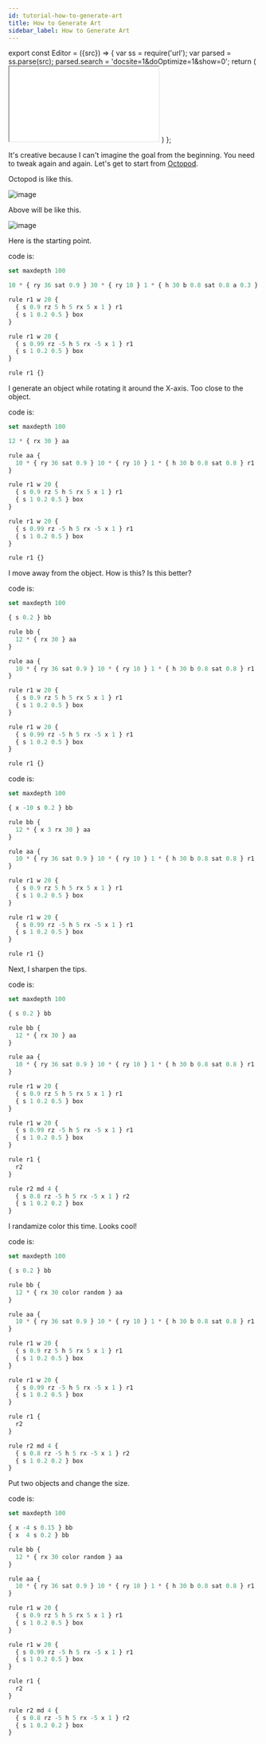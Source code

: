 ```yaml
---
id: tutorial-how-to-generate-art
title: How to Generate Art
sidebar_label: How to Generate Art
---
```


export const Editor = ({src}) => {
  var ss = require('url');
  var parsed = ss.parse(src);
  parsed.search = 'docsite=1&doOptimize=1&show=0';
  return (
    <iframe class="demo" src={ss.format(parsed)}></iframe>
  )
};


It's creative because I can't imagine the goal from the beginning. You need to tweak again and again. Let's get to start from [Octopod](https://www.flickr.com/photos/syntopia/1278122565).

Octopod is like this.

![image](/eisenscript-docs/build/img/tutorial-how-to-generate-art-before.png)

Above will be like this.

![image](/eisenscript-docs/build/img/tutorial-how-to-generate-art-after.png)

Here is the starting point.

<Editor src="https://after12am.github.io/eisenscript-editor/#B/lYzBCsIwDIbveYr/LEzSjcp8nA0LO0yUtGK19N39qeJOHjwk5E++fDEknKd8Cte0wKmKOMUOBfbAcECcEnR/RMW25sTY0oJBMZMYP+TIkzkRu62BA+7oFUVANjaRPeH55mGZLdPTHt6AI9KzPJfzJUv9LWqm7qvq/nEVkfoC"/>

code is:

```jsx
set maxdepth 100

10 * { ry 36 sat 0.9 } 30 * { ry 10 } 1 * { h 30 b 0.8 sat 0.8 a 0.3 } r1

rule r1 w 20 {
  { s 0.9 rz 5 h 5 rx 5 x 1 } r1
  { s 1 0.2 0.5 } box
}

rule r1 w 20 {
  { s 0.99 rz -5 h 5 rx -5 x 1 } r1
  { s 1 0.2 0.5 } box
}

rule r1 {}
```

I generate an object while rotating it around the X-axis. Too close to the object.

<Editor src="https://after12am.github.io/eisenscript-editor/#B/lY7LCgIxDEX3+Yq7FkaaDpXxczpYmIWitBWrpf9umhl0J7gI5HHuISlkXHw5hVtewMYQscUOFbFgNGjwnijez0EaVIIw6/mJ8YDkM8z+KNh3zT3FOi1dMQsxbeQkp8jUNmVkPGCNeiuSquILToKuP+BQxKSRFWBBrJST5Xwtv0RqGj6q4R9XbW8="/>

code is:

```jsx {3-7}
set maxdepth 100

12 * { rx 30 } aa

rule aa {
  10 * { ry 36 sat 0.9 } 10 * { ry 10 } 1 * { h 30 b 0.8 sat 0.8 } r1
}

rule r1 w 20 {
  { s 0.9 rz 5 h 5 rx 5 x 1 } r1
  { s 1 0.2 0.5 } box
}

rule r1 w 20 {
  { s 0.99 rz -5 h 5 rx -5 x 1 } r1
  { s 1 0.2 0.5 } box
}

rule r1 {}
```

I move away from the object. How is this? Is this better?

<Editor src="https://after12am.github.io/eisenscript-editor/#B/lY7LCsIwEEX38xV3LbTMpETaz0kx0IWipBWjof/eSVLqTnA3j3MPd/YLbi5e/GOZIMxECTO4NVgxjkThefU6IBEgBickhIiO9e0crTvgXAW4Am90Z8xuUc+g4PcsOSdlm7JkVKLfyV5fQQ5lELxguHhrpQHhA6tBmytYRDWVSAWktObW5ub3+EtUTM2hav5xpXUD"/>

code is:

```jsx {3-7}
set maxdepth 100

{ s 0.2 } bb

rule bb {
  12 * { rx 30 } aa
}

rule aa {
  10 * { ry 36 sat 0.9 } 10 * { ry 10 } 1 * { h 30 b 0.8 sat 0.8 } r1
}

rule r1 w 20 {
  { s 0.9 rz 5 h 5 rx 5 x 1 } r1
  { s 1 0.2 0.5 } box
}

rule r1 w 20 {
  { s 0.99 rz -5 h 5 rx -5 x 1 } r1
  { s 1 0.2 0.5 } box
}

rule r1 {}
```


<Editor src="https://after12am.github.io/eisenscript-editor/#B/lY7LCsIwEEX38xV3LbTMpETaz0kx0IWipBWjof/eSVLqTnA3j3MPd/YLbi5e/GOZIMxECTO4NVgxjkThefU6IBEgBickhIiO9e0crTvgXAW4Am90Z8xuUc+g4PcsOSdlm7JkVKLfyV5fQQ5lELxguHhrpQHhA6tBmytYRDWVSAWktObW5ub3+EtUTM2hav5xpXUD"/>

code is:

```jsx {3-7}
set maxdepth 100

{ x -10 s 0.2 } bb

rule bb {
  12 * { x 3 rx 30 } aa
}

rule aa {
  10 * { ry 36 sat 0.9 } 10 * { ry 10 } 1 * { h 30 b 0.8 sat 0.8 } r1
}

rule r1 w 20 {
  { s 0.9 rz 5 h 5 rx 5 x 1 } r1
  { s 1 0.2 0.5 } box
}

rule r1 w 20 {
  { s 0.99 rz -5 h 5 rx -5 x 1 } r1
  { s 1 0.2 0.5 } box
}

rule r1 {}
```

Next, I sharpen the tips.

<Editor src="https://after12am.github.io/eisenscript-editor/#B/lc5BCoMwEAXQfU7x1wVlJjZFjxNRcFFpiZamFe/uJLFaCi10l8z8efyhHdFb37TXsQMTKTVhAOUaM+paKXc7t/LApADWOGCC8yhI1taqeQ1YmwKUAg8UJwx2FKeS4D7mcMfx1wWklkS5JktZOd5Ix7hDU3RTpQruCSOHJlQw8CLFkxTg2JpyE5pf/C8oStlGZf9YgXF6n2j0DY5vevkN1x+4fuEL"/>

code is:

```jsx {5}
set maxdepth 100

{ s 0.2 } bb

rule bb {
  12 * { rx 30 } aa
}

rule aa {
  10 * { ry 36 sat 0.9 } 10 * { ry 10 } 1 * { h 30 b 0.8 sat 0.8 } r1
}

rule r1 w 20 {
  { s 0.9 rz 5 h 5 rx 5 x 1 } r1
  { s 1 0.2 0.5 } box
}

rule r1 w 20 {
  { s 0.99 rz -5 h 5 rx -5 x 1 } r1
  { s 1 0.2 0.5 } box
}

rule r1 {
  r2
}

rule r2 md 4 {
  { s 0.8 rz -5 h 5 rx -5 x 1 } r2
  { s 1 0.2 0.2 } box
}
```


I randamize color this time. Looks cool!

<Editor src="https://after12am.github.io/eisenscript-editor/#B/lc/BDoIwDAbg+57iP5tAtuEMPM4QEg7gTME4Jby73aZgTDTx1nZ/v3RjO2GwvmnPUwclpRAzRshcY0FdC0GXvuUCswCUxg4zyKOQOLreEcieGjdw1lqxPNPWprRM6RuKA0Y7MVpxcBtzxW3suiDWnCifyZKfSK0kKVyhZXTTfRXoDsOLJtxj4FmKKymg4hdkbsI3nP8FRSlbqewfKzCkt4nG0GD/ppffcP2B6xf+AA=="/>

code is:

```jsx {23-30}
set maxdepth 100

{ s 0.2 } bb

rule bb {
  12 * { rx 30 color random } aa
}

rule aa {
  10 * { ry 36 sat 0.9 } 10 * { ry 10 } 1 * { h 30 b 0.8 sat 0.8 } r1
}

rule r1 w 20 {
  { s 0.9 rz 5 h 5 rx 5 x 1 } r1
  { s 1 0.2 0.5 } box
}

rule r1 w 20 {
  { s 0.99 rz -5 h 5 rx -5 x 1 } r1
  { s 1 0.2 0.5 } box
}

rule r1 {
  r2
}

rule r2 md 4 {
  { s 0.8 rz -5 h 5 rx -5 x 1 } r2
  { s 1 0.2 0.2 } box
}
```

Put two objects and change the size.

<Editor src="https://after12am.github.io/eisenscript-editor/#B/lZBBDoIwEEX3PcVfm0DaYg0cpwgJC7BmwFhtuLtDi5CYaOJu5vfNy0zHdsJgfdNepw5KSiECPLIjRshcGcyo6xghRTolgm59ywWCAJTGAQHkUUicXe8IZC+NG5i1VswrbW2iZaIfKE4Y7cTSisE95orb2HWLsWaiXMmSn0htSlK4Q8voDXG/CvSE4UGz7GN4cZVGEqDiCTKPhzn/SxRN2abK/nEtGtJ7ojE0/IG7vfwm1x9y/Za/AA=="/>

code is:

```jsx {3-4}
set maxdepth 100

{ x -4 s 0.15 } bb
{ x  4 s 0.2 } bb

rule bb {
  12 * { rx 30 color random } aa
}

rule aa {
  10 * { ry 36 sat 0.9 } 10 * { ry 10 } 1 * { h 30 b 0.8 sat 0.8 } r1
}

rule r1 w 20 {
  { s 0.9 rz 5 h 5 rx 5 x 1 } r1
  { s 1 0.2 0.5 } box
}

rule r1 w 20 {
  { s 0.99 rz -5 h 5 rx -5 x 1 } r1
  { s 1 0.2 0.5 } box
}

rule r1 {
  r2
}

rule r2 md 4 {
  { s 0.8 rz -5 h 5 rx -5 x 1 } r2
  { s 1 0.2 0.2 } box
}
```
